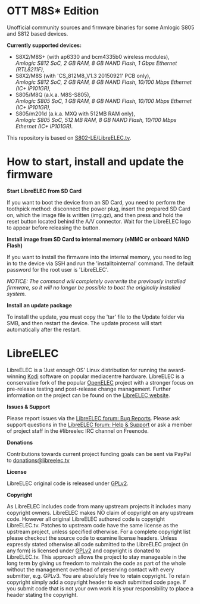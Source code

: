 # OTT M8S* Edition

Unofficial community sources and firmware binaries for some Amlogic S805 and S812 based devices.

**Currently supported devices:**

- S8X2/M8S+ (with ap6330 and bcm4335b0 wireless modules),<br />
*Amlogic S812 SoC, 2 GB RAM, 8 GB NAND Flash, 1 Gbps Ethernet (RTL8211F),*
- S8X2/M8S (with 'CS_812M8_V1.3 20150921' PCB only),<br />
*Amlogic S812 SoC, 2 GB RAM, 8 GB NAND Flash, 10/100 Mbps Ethernet (IC+ IP101GR),*
- S805/M8Q (a.k.a. M8S-S805),<br />
*Amlogic S805 SoC, 1 GB RAM, 8 GB NAND Flash, 10/100 Mbps Ethernet (IC+ IP101GR),*
- S805/m201d (a.k.a. MXQ with 512MB RAM only),<br />
*Amlogic S805 SoC, 512 MB RAM, 8 GB NAND Flash, 10/100 Mbps Ethernet (IC+ IP101GR).*

This repository is based on [S802-LE/LibreELEC.tv](https://github.com/S802-LE/LibreELEC.tv).

# How to start, install and update the firmware

**Start LibreELEC from SD Card**

If you want to boot the device from an SD Card, you need to perform the toothpick method: disconnect the power plug, insert the prepared SD Card on, which the image file is written (img.gz), and then press and hold the reset button located behind the A/V connector. Wait for the LibreELEC logo to appear before releasing the button.

**Install image from SD Card to internal memory (eMMC or onboard NAND Flash)**

If you want to install the firmware into the internal memory, you need to log in to the device via SSH and run the 'installtointernal' command. The default password for the root user is 'LibreELEC'.

*NOTICE: The command will completely overwrite the previously installed firmware, so it will no longer be possible to boot the originally installed system.*

**Install an update package**

To install the update, you must copy the 'tar' file to the Update folder via SMB, and then restart the device. The update process will start automatically after the restart.

# LibreELEC

LibreELEC is a 'Just enough OS' Linux distribution for running the award-winning [Kodi](https://kodi.tv) software on popular mediacentre hardware. LibreELEC is a conservative fork of the popular [OpenELEC](http://openelec.tv) project with a stronger focus on pre-release testing and post-release change management. Further information on the project can be found on the [LibreELEC website](https://libreelec.tv).

**Issues & Support**

Please report issues via the [LibreELEC forum: Bug Reports](https://forum.libreelec.tv/forum-35.html). Please ask support questions in the [LibreELEC forum: Help & Support](https://forum.libreelec.tv/forum-3.html) or ask a member of project staff in the #libreelec IRC channel on Freenode.

**Donations**

Contributions towards current project funding goals can be sent via PayPal to donations@libreelec.tv

**License**

LibreELEC original code is released under [GPLv2](https://www.gnu.org/licenses/gpl-2.0.html).

**Copyright**

As LibreELEC includes code from many upstream projects it includes many copyright owners. LibreELEC makes NO claim of copyright on any upstream code. However all original LibreELEC authored code is copyright LibreELEC.tv. Patches to upstream code have the same license as the upstream project, unless specified otherwise. For a complete copyright list please checkout the source code to examine license headers. Unless expressly stated otherwise all code submitted to the LibreELEC project (in any form) is licensed under [GPLv2](https://www.gnu.org/licenses/gpl-2.0.html) and copyright is donated to LibreELEC.tv. This approach allows the project to stay manageable in the long term by giving us freedom to maintain the code as part of the whole without the management overhead of preserving contact with every submitter, e.g. GPLv3. You are absolutely free to retain copyright. To retain copyright simply add a copyright header to each submitted code page. If you submit code that is not your own work it is your responsibility to place a header stating the copyright.
